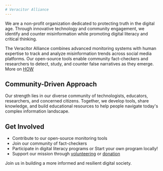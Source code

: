 ```yaml
---
# Veracitor Alliance
---
```


We are a non-profit organization dedicated to protecting truth in the digital age. Through innovative technology and community engagement, we identify and counter misinformation while promoting digital literacy and critical thinking.

The Veracitor Alliance combines advanced monitoring systems with human expertise to track and analyze misinformation trends across social media platforms. Our open-source tools enable community fact-checkers and researchers to detect, study, and counter false narratives as they emerge. More on [HOW](directory/page.md)

## Community-Driven Approach
Our strength lies in our diverse community of technologists, educators, researchers, and concerned citizens. Together, we develop tools, share knowledge, and build educational resources to help people navigate today's complex information landscape.

## Get Involved
- Contribute to our open-source monitoring tools
- Join our community of fact-checkers
- Participate in digital literacy programs or Start your own program locally! 
- Support our mission through [volunteering](directory/page.md) or [donation](directory/page.md) 

Join us in building a more informed and resilient digital society.
